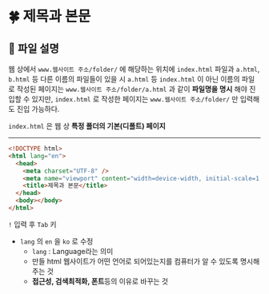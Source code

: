 # 🍀 제목과 본문

## 🧸 파일 설명

웹 상에서 `www.웹사이트 주소/folder/` 에 해당하는 위치에 `index.html` 파일과 `a.html`, `b.html` 등 다른 이름의 파일들이 있을 시 `a.html` 등 `index.html` 이 아닌 이름의 파일로 작성된 페이지는 `www.웹사이트 주소/folder/a.html` 과 같이 **파일명을 명시** 해야 진입할 수 있지만, `index.html` 로 작성한 페이지는 `www.웹사이트 주소/folder/` 만 입력해도 진입 가능하다.

`index.html` 은 웹 상 **특정 폴더의 기본(디폴트) 페이지**

---

```html
<!DOCTYPE html>
<html lang="en">
  <head>
    <meta charset="UTF-8" />
    <meta name="viewport" content="width=device-width, initial-scale=1.0" />
    <title>제목과 본문</title>
  </head>
  <body></body>
</html>
```

`!` 입력 후 `Tab` 키

- `lang` 의 `en` 을 `ko` 로 수정
  - `lang` : Language라는 의미
  - 만들 html 웹사이트가 어떤 언어로 되어있는지를 컴퓨터가 알 수 있도록 명시해주는 것
  - **접근성, 검색최적화, 폰트**등의 이유로 바꾸는 것
